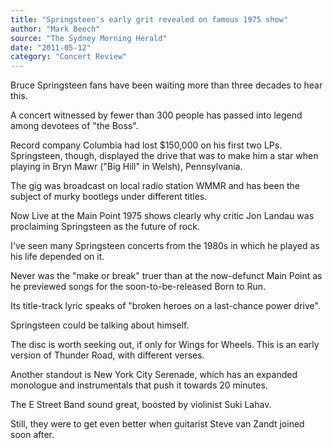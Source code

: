 ```yaml
---
title: "Springsteen's early grit revealed on famous 1975 show"
author: "Mark Beech"
source: "The Sydney Morning Herald"
date: "2011-05-12"
category: "Concert Review"
---
```


Bruce Springsteen fans have been waiting more than three decades to hear this.

A concert witnessed by fewer than 300 people has passed into legend among devotees of "the Boss".

Record company Columbia had lost $150,000 on his first two LPs. Springsteen, though, displayed the drive that was to make him a star when playing in Bryn Mawr ("Big Hill" in Welsh), Pennsylvania.

The gig was broadcast on local radio station WMMR and has been the subject of murky bootlegs under different titles.

Now Live at the Main Point 1975 shows clearly why critic Jon Landau was proclaiming Springsteen as the future of rock.

I've seen many Springsteen concerts from the 1980s in which he played as his life depended on it.

Never was the "make or break" truer than at the now-defunct Main Point as he previewed songs for the soon-to-be-released Born to Run.

Its title-track lyric speaks of "broken heroes on a last-chance power drive".

Springsteen could be talking about himself.

The disc is worth seeking out, if only for Wings for Wheels. This is an early version of Thunder Road, with different verses.

Another standout is New York City Serenade, which has an expanded monologue and instrumentals that push it towards 20 minutes.

The E Street Band sound great, boosted by violinist Suki Lahav.

Still, they were to get even better when guitarist Steve van Zandt joined soon after.